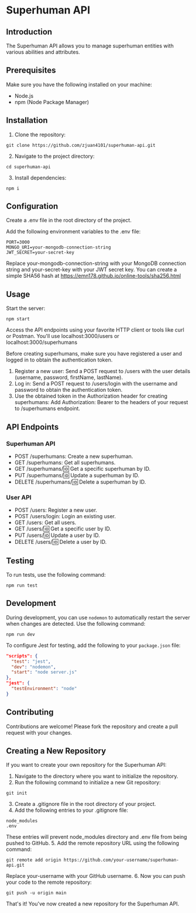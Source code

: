 # Superhuman API
## Introduction
The Superhuman API allows you to manage superhuman entities with various abilities and attributes.

## Prerequisites
Make sure you have the following installed on your machine:

- Node.js
- npm (Node Package Manager)

## Installation
1. Clone the repository:
```
git clone https://github.com/zjuan4101/superhuman-api.git
```
2. Navigate to the project directory:
```
cd superhuman-api
```
3. Install dependencies:
```
npm i
```

## Configuration
Create a .env file in the root directory of the project.

Add the following environment variables to the .env file:
```
PORT=3000
MONGO_URI=your-mongodb-connection-string
JWT_SECRET=your-secret-key
```
Replace your-mongodb-connection-string with your MongoDB connection string and your-secret-key with your JWT secret key.
You can create a simple SHA56 hash at https://emn178.github.io/online-tools/sha256.html

## Usage
Start the server:
```
npm start
```

Access the API endpoints using your favorite HTTP client or tools like curl or Postman. You'll use localhost:3000/users or localhost:3000/superhumans

Before creating superhumans, make sure you have registered a user and logged in to obtain the authentication token.

1. Register a new user:
Send a POST request to /users with the user details (username, password, firstName, lastName).
2. Log in:
Send a POST request to /users/login with the username and password to obtain the authentication token.
3. Use the obtained token in the Authorization header for creating superhumans:
Add Authorization: Bearer <token> to the headers of your request to /superhumans endpoint.

## API Endpoints
### Superhuman API
- POST /superhumans: Create a new superhuman.
- GET /superhumans: Get all superhumans.
- GET /superhumans/:id: Get a specific superhuman by ID.
- PUT /superhumans/:id: Update a superhuman by ID.
- DELETE /superhumans/:id: Delete a superhuman by ID.

### User API
- POST /users: Register a new user.
- POST /users/login: Login an existing user.
- GET /users: Get all users.
- GET /users/:id: Get a specific user by ID.
- PUT /users/:id: Update a user by ID.
- DELETE /users/:id: Delete a user by ID.

## Testing
To run tests, use the following command:
```
npm run test
```

## Development
During development, you can use `nodemon` to automatically restart the server when changes are detected. Use the following command:
```
npm run dev
```

To configure Jest for testing, add the following to your `package.json` file:
```json
"scripts": {
  "test": "jest",
  "dev": "nodemon",
  "start": "node server.js"
},
"jest": {
  "testEnvironment": "node"
}
```

## Contributing
Contributions are welcome! Please fork the repository and create a pull request with your changes.

## Creating a New Repository
If you want to create your own repository for the Superhuman API:

1. Navigate to the directory where you want to initialize the repository.
2. Run the following command to initialize a new Git repository:
```
git init
```
3. Create a .gitignore file in the root directory of your project.
4. Add the following entries to your .gitignore file:
```
node_modules
.env
```
These entries will prevent node_modules directory and .env file from being pushed to GitHub.
5. Add the remote repository URL using the following command:
```
git remote add origin https://github.com/your-username/superhuman-api.git
```
Replace your-username with your GitHub username.
6. Now you can push your code to the remote repository:
```
git push -u origin main
```
That's it! You've now created a new repository for the Superhuman API.